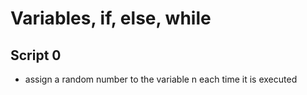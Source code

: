 # Variables, if, else, while

## Script 0
- assign a random number to the variable n each time it is executed
